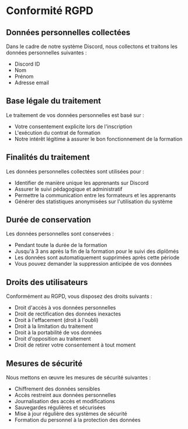 # Conformité RGPD

## Données personnelles collectées

Dans le cadre de notre système Discord, nous collectons et traitons les données personnelles suivantes :
- Discord ID
- Nom
- Prénom  
- Adresse email

## Base légale du traitement

Le traitement de vos données personnelles est basé sur :
- Votre consentement explicite lors de l'inscription
- L'exécution du contrat de formation
- Notre intérêt légitime à assurer le bon fonctionnement de la formation

## Finalités du traitement

Les données personnelles collectées sont utilisées pour :
- Identifier de manière unique les apprenants sur Discord
- Assurer le suivi pédagogique et administratif
- Permettre la communication entre les formateurs et les apprenants
- Générer des statistiques anonymisées sur l'utilisation du système

## Durée de conservation

Les données personnelles sont conservées :
- Pendant toute la durée de la formation
- Jusqu'à 3 ans après la fin de la formation pour le suivi des diplômés
- Les données sont automatiquement supprimées après cette période
- Vous pouvez demander la suppression anticipée de vos données

## Droits des utilisateurs

Conformément au RGPD, vous disposez des droits suivants :
- Droit d'accès à vos données personnelles
- Droit de rectification des données inexactes
- Droit à l'effacement (droit à l'oubli)
- Droit à la limitation du traitement
- Droit à la portabilité de vos données
- Droit d'opposition au traitement
- Droit de retirer votre consentement à tout moment

## Mesures de sécurité

Nous mettons en œuvre les mesures de sécurité suivantes :
- Chiffrement des données sensibles
- Accès restreint aux données personnelles
- Journalisation des accès et modifications
- Sauvegardes régulières et sécurisées
- Mise à jour régulière des systèmes de sécurité
- Formation du personnel à la protection des données

